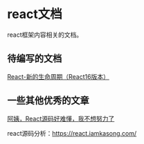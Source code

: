 # react文档

react框架内容相关的文档。



## 待编写的文档

[React-新的生命周期（React16版本）](https://segmentfault.com/a/1190000016617400)



## 一些其他优秀的文章

[阿姨，React源码好难懂，我不想努力了](https://juejin.im/post/5efb2ece6fb9a07e6e114629)

react源码分析：https://react.iamkasong.com/
